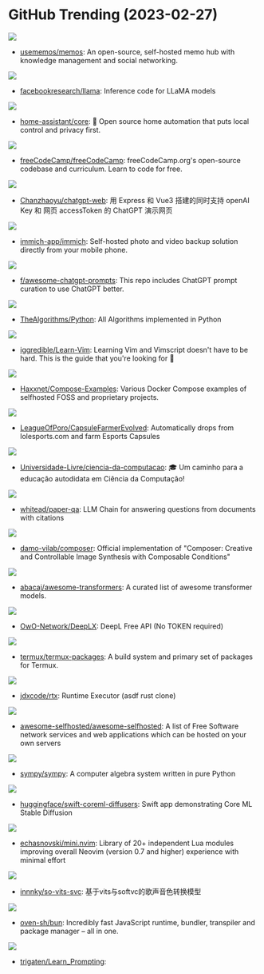 # GitHub Trending (2023-02-27)

![](https://img.shields.io/badge/TypeScript-New%20629-green?style=flat-square&logo=appveyor)
- [usememos/memos](https://github.com/usememos/memos): An open-source, self-hosted memo hub with knowledge management and social networking.

![](https://img.shields.io/badge/Python-New%20966-green?style=flat-square&logo=appveyor)
- [facebookresearch/llama](https://github.com/facebookresearch/llama): Inference code for LLaMA models

![](https://img.shields.io/badge/Python-New%2031-green?style=flat-square&logo=appveyor)
- [home-assistant/core](https://github.com/home-assistant/core): 🏡 Open source home automation that puts local control and privacy first.

![](https://img.shields.io/badge/TypeScript-New%2068-green?style=flat-square&logo=appveyor)
- [freeCodeCamp/freeCodeCamp](https://github.com/freeCodeCamp/freeCodeCamp): freeCodeCamp.org's open-source codebase and curriculum. Learn to code for free.

![](https://img.shields.io/badge/Vue-New%20225-green?style=flat-square&logo=appveyor)
- [Chanzhaoyu/chatgpt-web](https://github.com/Chanzhaoyu/chatgpt-web): 用 Express 和 Vue3 搭建的同时支持 openAI Key 和 网页 accessToken 的 ChatGPT 演示网页

![](https://img.shields.io/badge/Dart-New%20334-green?style=flat-square&logo=appveyor)
- [immich-app/immich](https://github.com/immich-app/immich): Self-hosted photo and video backup solution directly from your mobile phone.

![](https://img.shields.io/badge/HTML-New%20487-green?style=flat-square&logo=appveyor)
- [f/awesome-chatgpt-prompts](https://github.com/f/awesome-chatgpt-prompts): This repo includes ChatGPT prompt curation to use ChatGPT better.

![](https://img.shields.io/badge/Python-New%20210-green?style=flat-square&logo=appveyor)
- [TheAlgorithms/Python](https://github.com/TheAlgorithms/Python): All Algorithms implemented in Python

![](https://img.shields.io/badge/none-New%20136-green?style=flat-square&logo=appveyor)
- [iggredible/Learn-Vim](https://github.com/iggredible/Learn-Vim): Learning Vim and Vimscript doesn't have to be hard. This is the guide that you're looking for 📖

![](https://img.shields.io/badge/none-New%20963-green?style=flat-square&logo=appveyor)
- [Haxxnet/Compose-Examples](https://github.com/Haxxnet/Compose-Examples): Various Docker Compose examples of selfhosted FOSS and proprietary projects.

![](https://img.shields.io/badge/Python-New%2036-green?style=flat-square&logo=appveyor)
- [LeagueOfPoro/CapsuleFarmerEvolved](https://github.com/LeagueOfPoro/CapsuleFarmerEvolved): Automatically drops from lolesports.com and farm Esports Capsules

![](https://img.shields.io/badge/none-New%20151-green?style=flat-square&logo=appveyor)
- [Universidade-Livre/ciencia-da-computacao](https://github.com/Universidade-Livre/ciencia-da-computacao): 🎓 Um caminho para a educação autodidata em Ciência da Computação!

![](https://img.shields.io/badge/Python-New%2059-green?style=flat-square&logo=appveyor)
- [whitead/paper-qa](https://github.com/whitead/paper-qa): LLM Chain for answering questions from documents with citations

![](https://img.shields.io/badge/none-New%20184-green?style=flat-square&logo=appveyor)
- [damo-vilab/composer](https://github.com/damo-vilab/composer): Official implementation of "Composer: Creative and Controllable Image Synthesis with Composable Conditions"

![](https://img.shields.io/badge/none-New%2058-green?style=flat-square&logo=appveyor)
- [abacaj/awesome-transformers](https://github.com/abacaj/awesome-transformers): A curated list of awesome transformer models.

![](https://img.shields.io/badge/Go-New%20145-green?style=flat-square&logo=appveyor)
- [OwO-Network/DeepLX](https://github.com/OwO-Network/DeepLX): DeepL Free API (No TOKEN required)

![](https://img.shields.io/badge/Shell-New%2015-green?style=flat-square&logo=appveyor)
- [termux/termux-packages](https://github.com/termux/termux-packages): A build system and primary set of packages for Termux.

![](https://img.shields.io/badge/Rust-New%20102-green?style=flat-square&logo=appveyor)
- [jdxcode/rtx](https://github.com/jdxcode/rtx): Runtime Executor (asdf rust clone)

![](https://img.shields.io/badge/Makefile-New%20413-green?style=flat-square&logo=appveyor)
- [awesome-selfhosted/awesome-selfhosted](https://github.com/awesome-selfhosted/awesome-selfhosted): A list of Free Software network services and web applications which can be hosted on your own servers

![](https://img.shields.io/badge/Python-New%2025-green?style=flat-square&logo=appveyor)
- [sympy/sympy](https://github.com/sympy/sympy): A computer algebra system written in pure Python

![](https://img.shields.io/badge/Swift-New%2026-green?style=flat-square&logo=appveyor)
- [huggingface/swift-coreml-diffusers](https://github.com/huggingface/swift-coreml-diffusers): Swift app demonstrating Core ML Stable Diffusion

![](https://img.shields.io/badge/Lua-New%2055-green?style=flat-square&logo=appveyor)
- [echasnovski/mini.nvim](https://github.com/echasnovski/mini.nvim): Library of 20+ independent Lua modules improving overall Neovim (version 0.7 and higher) experience with minimal effort

![](https://img.shields.io/badge/Python-New%2067-green?style=flat-square&logo=appveyor)
- [innnky/so-vits-svc](https://github.com/innnky/so-vits-svc): 基于vits与softvc的歌声音色转换模型

![](https://img.shields.io/badge/Zig-New%2061-green?style=flat-square&logo=appveyor)
- [oven-sh/bun](https://github.com/oven-sh/bun): Incredibly fast JavaScript runtime, bundler, transpiler and package manager – all in one.

![](https://img.shields.io/badge/TeX-New%2099-green?style=flat-square&logo=appveyor)
- [trigaten/Learn_Prompting](https://github.com/trigaten/Learn_Prompting): 

